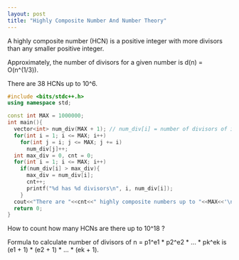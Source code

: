 ```yaml
---
layout: post
title: "Highly Composite Number And Number Theory"
---
```


A highly composite number (HCN) is a positive integer with more divisors than any smaller positive integer.

Approximately, the number of divisors for a given number is d(n) = O(n^(1/3)).

There are 38 HCNs up to 10^6.
```cpp
#include <bits/stdc++.h>
using namespace std;

const int MAX = 1000000;
int main(){
  vector<int> num_div(MAX + 1); // num_div[i] = number of divisors of i
  for(int i = 1; i <= MAX; i++)
    for(int j = i; j <= MAX; j += i)
      num_div[j]++;
  int max_div = 0, cnt = 0;
  for(int i = 1; i <= MAX; i++)
    if(num_div[i] > max_div){
      max_div = num_div[i];
      cnt++;
      printf("%d has %d divisors\n", i, num_div[i]);
    }
  cout<<"There are "<<cnt<<" highly composite numbers up to "<<MAX<<'\n';
  return 0;
}
```

How to count how many HCNs are there up to 10^18 ?

Formula to calculate number of divisors of n = p1^e1 * p2^e2 * ... * pk^ek is (e1 + 1) * (e2 + 1) * ... * (ek + 1).